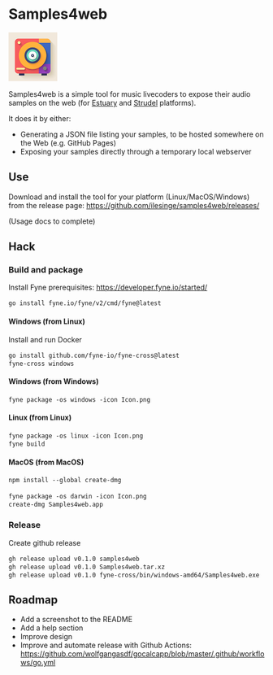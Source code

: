 # Samples4web

![Samples4web logo](https://raw.githubusercontent.com/ilesinge/samples4web/master/Logo.png)

Samples4web is a simple tool for music livecoders to expose their audio samples on the web (for [Estuary](https://github.com/dktr0/estuary) and [Strudel](https://strudel.tidalcycles.org/) platforms).

It does it by either:
- Generating a JSON file listing your samples, to be hosted somewhere on the Web (e.g. GitHub Pages)
- Exposing your samples directly through a temporary local webserver

## Use

Download and install the tool for your platform (Linux/MacOS/Windows) from the release page: https://github.com/ilesinge/samples4web/releases/

(Usage docs to complete)

## Hack

### Build and package

Install Fyne prerequisites: https://developer.fyne.io/started/

    go install fyne.io/fyne/v2/cmd/fyne@latest

#### Windows (from Linux)

Install and run Docker

    go install github.com/fyne-io/fyne-cross@latest
    fyne-cross windows

#### Windows (from Windows)

    fyne package -os windows -icon Icon.png
	

#### Linux (from Linux)

    fyne package -os linux -icon Icon.png
    fyne build

#### MacOS (from MacOS)

    npm install --global create-dmg

    fyne package -os darwin -icon Icon.png
    create-dmg Samples4web.app

### Release

Create github release

    gh release upload v0.1.0 samples4web
    gh release upload v0.1.0 Samples4web.tar.xz
    gh release upload v0.1.0 fyne-cross/bin/windows-amd64/Samples4web.exe

## Roadmap

- Add a screenshot to the README
- Add a help section
- Improve design
- Improve and automate release with Github Actions: https://github.com/wolfgangasdf/gocalcapp/blob/master/.github/workflows/go.yml